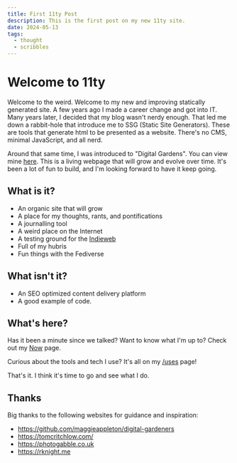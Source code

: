 ```yaml
---
title: First 11ty Post
description: This is the first post on my new 11ty site.
date: 2024-05-13
tags:
  - thought
  - scribbles
---
```

# Welcome to 11ty

Welcome to the weird. Welcome to my new and improving statically generated site. A few years ago I made a career change and got into IT. Many years later, I decided that my blog wasn't nerdy enough. That led me down a rabbit-hole that introduce me to SSG (Static Site Generators). These are tools that generate html to be presented as a website. There's no CMS, minimal JavaScript, and all nerd.

Around that same time, I was introduced to "Digital Gardens". You can view mine [here](mike.helmers.me/garden/). This is a living webpage that will grow and evolve over time. It's been a lot of fun to build, and I'm looking forward to have it keep going.

## What is it?

- An organic site that will grow
- A place for my thoughts, rants, and pontifications
- A journalling tool
- A weird place on the Internet
- A testing ground for the [Indieweb](https://mike.helmers.me/garden/indieweb)
- Full of my hubris
- Fun things with the Fediverse

## What isn't it?

- An SEO optimized content delivery platform
- A good example of code.

## What's here?

Has it been a minute since we talked? Want to know what I'm up to? Check out my [Now](https://mike.helmers.me/now) page.

Curious about the tools and tech I use? It's all on my [/uses](https://mike.helmers.me/uses/) page!

That's it. I think it's time to go and see what I do.

## Thanks

Big thanks to the following websites for guidance and inspiration:

- <https://github.com/maggieappleton/digital-gardeners>
- <https://tomcritchlow.com/>
- <https://photogabble.co.uk>
- <https://rknight.me>
